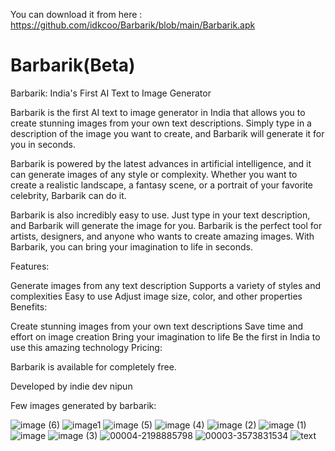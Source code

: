 You can download it from here : https://github.com/idkcoo/Barbarik/blob/main/Barbarik.apk

# Barbarik(Beta)
Barbarik: India's First AI Text to Image Generator

Barbarik is the first AI text to image generator in India that allows you to create stunning images from your own text descriptions. Simply type in a description of the image you want to create, and Barbarik will generate it for you in seconds.

Barbarik is powered by the latest advances in artificial intelligence, and it can generate images of any style or complexity. Whether you want to create a realistic landscape, a fantasy scene, or a portrait of your favorite celebrity, Barbarik can do it.

Barbarik is also incredibly easy to use. Just type in your text description, and Barbarik will generate the image for you.
Barbarik is the perfect tool for artists, designers, and anyone who wants to create amazing images. With Barbarik, you can bring your imagination to life in seconds.

Features:

Generate images from any text description
Supports a variety of styles and complexities
Easy to use
Adjust image size, color, and other properties
Benefits:

Create stunning images from your own text descriptions
Save time and effort on image creation
Bring your imagination to life
Be the first in India to use this amazing technology
Pricing:

Barbarik is available for completely free.

Developed by indie dev nipun

Few images generated by barbarik:

![image (6)](https://github.com/idkcoo/Barbarik/assets/132001470/7904b146-45e8-41bb-9997-6b5cee24c302)
![image1](https://github.com/idkcoo/Barbarik/assets/132001470/c24f5024-a162-4f83-a704-21739b2d8812)
![image (5)](https://github.com/idkcoo/Barbarik/assets/132001470/fb3f8f3d-822d-4531-82b7-cd4fc3baf385)
![image (4)](https://github.com/idkcoo/Barbarik/assets/132001470/2ee53bcd-e505-48e0-8635-6d51fac17eb5)
![image (2)](https://github.com/idkcoo/Barbarik/assets/132001470/464c0a99-13fb-426e-977f-0755ed0e66cd)
![image (1)](https://github.com/idkcoo/Barbarik/assets/132001470/6c3e02f8-b8d7-4b8c-94f9-4b165a84cf94)
![image](https://github.com/idkcoo/Barbarik/assets/132001470/e39b4ddc-43e6-4c15-b307-114aa74bb285)
![image (3)](https://github.com/idkcoo/Barbarik/assets/132001470/655b23d9-46ca-428c-9584-7511f90907d0)
![00004-2198885798](https://github.com/idkcoo/Barbarik/assets/132001470/c1882916-2c75-4e50-abd4-5cefe5aaa9db)
![00003-3573831534](https://github.com/idkcoo/Barbarik/assets/132001470/caac10b3-6cf9-48cc-9c5a-de66b8b255bf)
![text](https://github.com/idkcoo/Barbarik/assets/132001470/972062b0-bb6f-4607-a7b2-1794730b2979)


